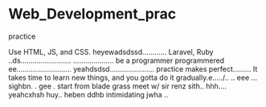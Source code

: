 # Web_Development_prac
practice

Use HTML, JS, and CSS.
 heyewadsdssd............
Laravel, Ruby ..ds.........................
....................
be a programmer programmered ee...........................
 yeahdsdsd......................
practice makes perfect.........
It takes time to learn new things, and you gotta do it gradually.e...../..
..
 eee ...
sighbn.
. gee . start from blade grass meet w/ sir renz
sith..
hhh....
yeahcxhsh
huy..
heben
ddhb
intimidating
jwha
..
